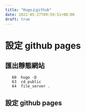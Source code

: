 ```yaml
---
title: "Hugo上github"
date: 2022-05-27T09:59:51+08:00
draft: true
---
```


# 設定 github pages

## 匯出靜態網站

```
   60  hugo -D
   63  cd public
   64  file_server .
```

## 設定 github pages


